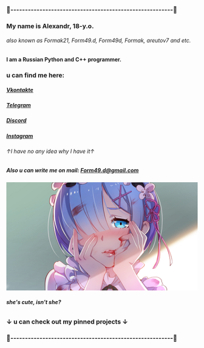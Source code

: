 ### 📌--------------------------------------------------------📌
### My name is Alexandr, 18-y.o.
###### also known as Formak21, Form49.d, Form49d, Formak, areutov7 and etc.
#### I am a Russian **Python** and **C++** programmer.

### u can find me here:
##### [Vkontakte](vk.com/formak21)
##### [Telegram](t.me/formak21)
##### [Discord](discordapp.com/users/458674488683528195)
##### [Instagram](www.instagram.com/areutov7) 
###### ↑I have no any idea why I have it↑
##### Also u can write me on mail: Form49.d@gmail.com

[![](/img/rem_image_1.png)](https://www.pixiv.net/en/artworks/57442373)
###### **she's cute, isn't she?**
### ↓ u can check out my pinned projects ↓
### 📌--------------------------------------------------------📌